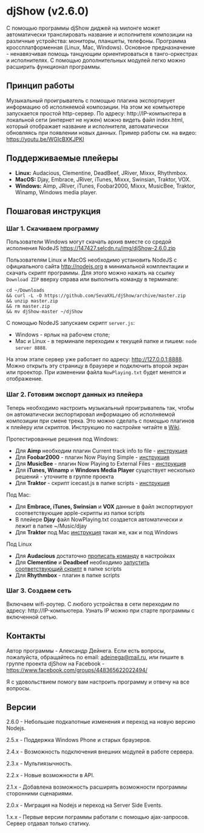# djShow (v2.6.0)

С помощью программы djShow диджей на милонге может автоматически транслировать название и исполнителя композиции на различные устройства: мониторы, планшеты, телефоны. Программа кроссплатформенная (Linux, Mac, Windows). Основное предназначение - ненавязчивая помощь танцующим ориентироваться в танго-оркестрах и исполнителях. С помощью дополнительных модулей легко можно расширить функционал программы.


## Принцип работы

Музыкальный проигрыватель с помощью плагина экспортирует информацию об исполняемой композиции. На этом же компьютере запускается простой http-сервер. По адресу: http://IP-компьютера в локальной сети (интернет не нужен) можно видеть файл index.html, который отображает название и исполнителя, автоматически обновляясь при появлении новых данных. Пример работы см. на видео: https://youtu.be/WGIcBXKJPKI


## Поддерживаемые плейеры

- **Linux:** Audacious, Clementine, DeadBeef, JRiver, Mixxx, Rhythmbox.
- **MacOS:** Djay, Embrace, JRiver, iTunes, Mixxx, Swinsian, Traktor, VOX.
- **Windows:** Aimp, JRiver, iTunes, Foobar2000, Mixxx, MusicBee, Traktor, Winamp, Windows media player.


## Пошаговая инструкция

### Шаг 1. Скачиваем программу

Пользователи Windows могут скачать архив вместе со средой исполнения NodeJS https://147427.selcdn.ru/img/djShow-2.6.0.zip

Пользователям Linux и MacOS необходимо установить NodeJS с официального сайта http://nodejs.org в минимальной комплектации и скачать скрипт программы. Для этого можно нажать на ссылку `Download ZIP` вверху справа или выполнить команду в терминале:

	cd ~/Downloads
	&& curl -L -O https://github.com/SevaXXL/djShow/archive/master.zip
	&& unzip master.zip
	&& rm master.zip
	&& mv djShow-master ~/djShow
С помощью NodeJS запускаем скрипт `server.js`:
- Windows - ярлык на рабочем столе;
- Mac и Linux - в терминале переходим к текущей папке и пишем: `node server 8888`.

На этом этапе сервер уже работает по адресу: http://127.0.0.1:8888. Можно открыть эту страницу в браузере и подключить второй экран или проектор. При изменении файла `NowPlaying.txt` будет менятся и отображение.


### Шаг 2. Готовим экспорт данных из плейера

Теперь необходимо настроить музыкальный проигрыватель так, чтобы он автоматически экспортировал информацию об исполняемой композиции при смене трека. Это можно сделать с помощью плагинов к плейеру или скриптов. Инструкцию по настройке читайте в [Wiki](https://github.com/SevaXXL/djShow/wiki).

Протестированные решения под Windows:
- Для **Aimp** необходим плагин Current track info to file - [инструкция](https://github.com/SevaXXL/djShow/wiki/Export-from-Aimp)
- Для **Foobar2000** - плагин Now Playing Simple - [инструкция](https://github.com/SevaXXL/djShow/wiki/Export-from-Foobar2000)
- Для **MusicBee** - плагин Now Playing to External Files - [инструкция](https://github.com/SevaXXL/djShow/wiki/Export-from-MusicBee)
- Для **iTunes, Winamp** и **Windows Media Player** существует несколько решений - уточните в группе проекта
- Для **Traktor** - скрипт icecast.js в папке scripts - [инструкция](https://github.com/SevaXXL/djShow/wiki/Export-from-Traktor)

Под Mac:
- Для **Embrace, iTunes, Swinsian** и **VOX** данные в файл экспортируют соответствующие apple-скрипты из папки scripts
- В плейере **Djay** файл NowPlaying.txt создается автоматически и лежит в папке ~/Music/djay
- Для **Traktor** под Mac [инструкция](https://github.com/SevaXXL/djShow/wiki/Export-from-Traktor) такая же, как и под Windows

Под Linux
- Для **Audacious** достаточно [прописать команду](https://github.com/SevaXXL/djShow/wiki/Export-from-Audacious) в настройках
- Для **Clementine** и **Deadbeef** необходимо [запустить соответствующий скрипт](https://github.com/SevaXXL/djShow/wiki/Child-process) в папке scripts
- Для **Rhythmbox** - плагин в папке scripts


### Шаг 3. Создаем сеть

Включаем wifi-роутер. С любого устройства в сети переходим по адресу: http://IP-компьютера. Узнать IP можно при старте программы с включенной сетью.


## Контакты

Автор программы - Александр Дейнега. Если есть вопросы, пожалуйста, обращайтесь по email: adeinega@mail.ru, или пишите в группе проекта djShow на Facebook - https://www.facebook.com/groups/448365622022494/

Я с удовольствием помогу вам настроить программу и отвечу на все вопросы.


## Версии

2.6.0 - Небольшие подкапотные изменения и переход на новую версию Nodejs.

2.5.x - Поддержка Windows Phone и старых браузеров.

2.4.x - Возможность подключения внешних модулей в работе сервера.

2.3.x - Мультиязычность.

2.2.x - Новые возможности в API.

2.1.x - Добавлена возможность расширять возможности программы сторонними сценариями.

2.0.x - Миграция на Nodejs и переход на Server Side Events.

1.x.x - Первые версии пограммы работали с помощью ajax-запросов. Сервер отдавал только статику.